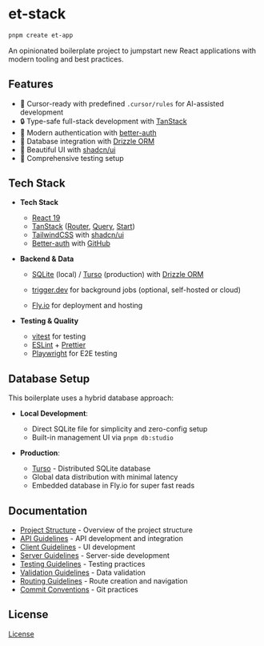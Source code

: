 # et-stack

```bash
pnpm create et-app
```

An opinionated boilerplate project to jumpstart new React applications with
modern tooling and best practices.

## Features

- 🤖 Cursor-ready with predefined `.cursor/rules` for AI-assisted development
- 🔒 Type-safe full-stack development with [TanStack](https://tanstack.com)
- 🔑 Modern authentication with [better-auth](https://better-auth.com)
- 💾 Database integration with [Drizzle ORM](https://orm.drizzle.team)
- 🎨 Beautiful UI with [shadcn/ui](https://ui.shadcn.com)
- 🧪 Comprehensive testing setup

## Tech Stack

- **Tech Stack**

  - [React 19](https://react.dev)
  - [TanStack](https://tanstack.com) ([Router](https://tanstack.com/router),
    [Query](https://tanstack.com/query), [Start](https://tanstack.com/start))
  - [TailwindCSS](https://tailwindcss.com) with
    [shadcn/ui](https://ui.shadcn.com)
  - [Better-auth](https://better-auth.com) with [GitHub](https://github.com)

- **Backend & Data**

  - [SQLite](https://sqlite.org) (local) / [Turso](https://turso.tech)
    (production) with [Drizzle ORM](https://orm.drizzle.team)

  - [trigger.dev](https://trigger.dev) for background jobs (optional,
    self-hosted or cloud)
  - [Fly.io](https://fly.io) for deployment and hosting

- **Testing & Quality**

  - [vitest](https://vitest.dev) for testing
  - [ESLint](https://eslint.org) + [Prettier](https://prettier.io)
  - [Playwright](https://playwright.dev) for E2E testing

## Database Setup

This boilerplate uses a hybrid database approach:

- **Local Development**:

  - Direct SQLite file for simplicity and zero-config setup
  - Built-in management UI via `pnpm db:studio`

- **Production**:
  - [Turso](https://turso.tech) - Distributed SQLite database
  - Global data distribution with minimal latency
  - Embedded database in Fly.io for super fast reads

## Documentation

- [Project Structure](.cursor/project-structure.mdc) - Overview of the project
  structure
- [API Guidelines](.cursor/api-layer.mdc) - API development and integration
- [Client Guidelines](.cursor/rules/client.mdc) - UI development
- [Server Guidelines](.cursor/rules/server.mdc) - Server-side development
- [Testing Guidelines](.cursor/rules/testing.mdc) - Testing practices
- [Validation Guidelines](.cursor/rules/validation.mdc) - Data validation
- [Routing Guidelines](.cursor/rules/routing.mdc) - Route creation and
  navigation
- [Commit Conventions](.cursor/rules/commit-conventions.mdc) - Git practices

## License

[License](license.md)
